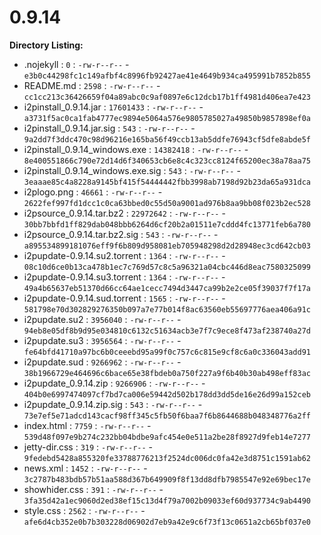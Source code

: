 0.9.14
======

**Directory Listing:**

 - .nojekyll : `0` : `-rw-r--r--` - `e3b0c44298fc1c149afbf4c8996fb92427ae41e4649b934ca495991b7852b855`
 - README.md : `2598` : `-rw-r--r--` - `cc1cc213c36426659f04a89abc0c9af0897e6c12dcb17b1ff4981d406ea7e423`
 - i2pinstall_0.9.14.jar : `17601433` : `-rw-r--r--` - `a3731f5ac0ca1fab4777ec9894e5064a576e9805785027a49850b9857898ef0a`
 - i2pinstall_0.9.14.jar.sig : `543` : `-rw-r--r--` - `9a2dd7f3ddc470c98d96216e165ba56f49ccb13ab5ddfe76943cf5dfe8abde5f`
 - i2pinstall_0.9.14_windows.exe : `14382418` : `-rw-r--r--` - `8e400551866c790e72d14d6f340653cb6e8c4c323cc8124f65200ec38a78aa75`
 - i2pinstall_0.9.14_windows.exe.sig : `543` : `-rw-r--r--` - `3eaaae85c4a8228a9145bf415f54444442fbb3998ab7198d92b23da65a931dca`
 - i2plogo.png : `46661` : `-rw-r--r--` - `2622fef997fd1dcc1c0ca63bbed0c55d50a9001ad976b8aa9bb08f023b2ec528`
 - i2psource_0.9.14.tar.bz2 : `22972642` : `-rw-r--r--` - `30bb7bbfd1ff829dab048bbb6264d6cf20b2a01511e7cddd4fc13771feb6a780`
 - i2psource_0.9.14.tar.bz2.sig : `543` : `-rw-r--r--` - `a895534899181076eff9f6b809d958081eb705948298d2d28948ec3cd642cb03`
 - i2pupdate-0.9.14.su2.torrent : `1364` : `-rw-r--r--` - `08c10d6ce0b13ca478b1ec7c769d57c8c5a96321a04cbc446d8eac7580325099`
 - i2pupdate-0.9.14.su3.torrent : `1364` : `-rw-r--r--` - `49a4b65637eb51370d66cc64ae1cecc7494d3447ca99b2e2ce05f39037f7f17a`
 - i2pupdate-0.9.14.sud.torrent : `1565` : `-rw-r--r--` - `581798e70d302829276350b097a7e77b014f8ac63560eb55697776aea406a91c`
 - i2pupdate.su2 : `3956040` : `-rw-r--r--` - `94eb8e05df8b9d95e034810c6132c51634acb3e7f7c9ece8f473af238740a27d`
 - i2pupdate.su3 : `3956564` : `-rw-r--r--` - `fe64bfd41710a97bc6b0ceeebd95a99f0c757c6c815e9cf8c6a0c336043add91`
 - i2pupdate.sud : `9266962` : `-rw-r--r--` - `38b1966729e464696c6bace65e38fbdeb0a750f227a9f6b40b30ab498eff83ac`
 - i2pupdate_0.9.14.zip : `9266906` : `-rw-r--r--` - `404b0e6997474097cf7bd7ca006e59442d502b178dd3dd5de16e26d99a152ceb`
 - i2pupdate_0.9.14.zip.sig : `543` : `-rw-r--r--` - `73e7ef5e71adcd143cacf98ff345c5fb50f6baa7f6b8644688b048348776a2ff`
 - index.html : `7759` : `-rw-r--r--` - `539d48f097e9b274c232bb04bdbe9afc454e0e511a2be28f8927d9feb14e7277`
 - jetty-dir.css : `319` : `-rw-r--r--` - `9fedebd5428a855320fe33788776213f2524dc006dc0fa42e3d8751c1591ab62`
 - news.xml : `1452` : `-rw-r--r--` - `3c2787b483bdb57b51aa588d367b649909f8f13dd8dfb7985547e92e69bec17e`
 - showhider.css : `391` : `-rw-r--r--` - `3fa35d42a1ec9060d2ed38ef15c13d4f79a7002b09033ef60d937734c9ab4490`
 - style.css : `2562` : `-rw-r--r--` - `afe6d4cb352e0b7b303228d06902d7eb9a42e9c6f73f13c0651a2cb65bf037e0`
